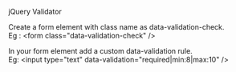 jQuery Validator

Create a form element with class name as data-validation-check. <br />
Eg : &lt;form class="data-validation-check" /&gt;

In your form element add a custom data-validation rule. <br />
Eg: &lt;input type="text" data-validation="required|min:8|max:10" /&gt;
